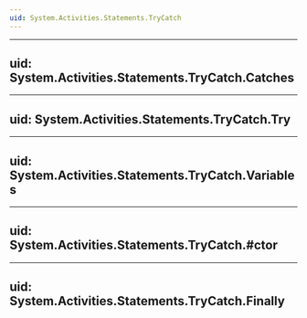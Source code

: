 ```yaml
---
uid: System.Activities.Statements.TryCatch
---
```


---
uid: System.Activities.Statements.TryCatch.Catches
---

---
uid: System.Activities.Statements.TryCatch.Try
---

---
uid: System.Activities.Statements.TryCatch.Variables
---

---
uid: System.Activities.Statements.TryCatch.#ctor
---

---
uid: System.Activities.Statements.TryCatch.Finally
---
